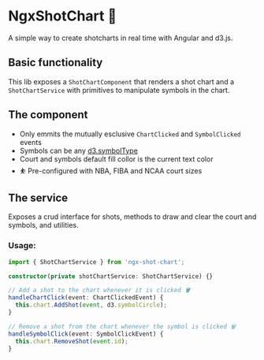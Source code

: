 # NgxShotChart 🏀

A simple way to create shotcharts in real time with Angular and d3.js.

## Basic functionality
This lib exposes a `ShotChartComponent` that renders a shot chart and a `ShotChartService` with primitives to manipulate symbols in the chart.


## The component
- Only emmits the mutually esclusive  `ChartClicked` and `SymbolClicked` events 
- Symbols can be any [d3.symbolType](https://d3js.org/d3-shape/symbol#symbolsFill)
- Court and symbols default fill collor is the current text color
- ⛹️ Pre-configured with NBA, FIBA and NCAA court sizes

## The service

Exposes a crud interface for shots, methods to draw and clear the court and symbols, and utilities.

### Usage:

```typescript
import { ShotChartService } from 'ngx-shot-chart';

constructor(private shotChartService: ShotChartService) {}

// Add a shot to the chart whenever it is clicked 🪣
handleChartClick(event: ChartClickedEvent) {
  this.chart.AddShot(event, d3.symbolCircle);
}

// Remove a shot from the chart whenever the symbol is clicked 🗑️
handleSymbolClick(event: SymbolClickEvent) {
  this.chart.RemoveShot(event.id);
}
```